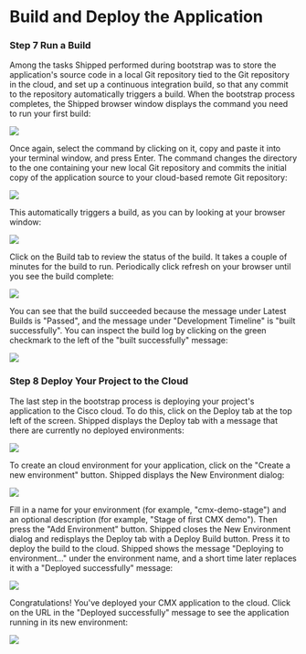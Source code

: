 # Build and Deploy the Application

### Step 7 Run a Build

Among the tasks Shipped performed during bootstrap was to store the application's source code in a local Git repository tied to the Git repository in the cloud, and set up a continuous integration build, so that any commit to the repository automatically triggers a build.  When the bootstrap process completes, the Shipped browser window displays the command you need to run your first build:

![](posts/files/shipped-102-cmx-project/build_your_project.png)

Once again, select the command by clicking on it, copy and paste it into your terminal window, and press Enter.  The command changes the directory to the one containing your new local Git repository and commits the initial copy of the application source to your cloud-based remote Git repository:

![](posts/files/shipped-102-cmx-project/first_commit.png)

This automatically triggers a build, as you can by looking at your browser window:

![](posts/files/shipped-102-cmx-project/build_running.png)

Click on the Build tab to review the status of the build.  It takes a couple of minutes for the build to run.  Periodically click refresh on your browser until you see the build complete:

![](posts/files/shipped-102-cmx-project/build_tab_passed_closed.png)

You can see that the build succeeded because the message under Latest Builds is "Passed", and the message under "Development Timeline" is "built successfully".  You can inspect the build log by clicking on the green checkmark to the left of the "built successfully" message:

![](posts/files/shipped-102-cmx-project/build_tab_passed_open.png)

### Step 8 Deploy Your Project to the Cloud

The last step in the bootstrap process is deploying your project's application to the Cisco cloud.  To do this, click on the Deploy tab at the top left of the screen. Shipped displays the Deploy tab with a message that there are currently no deployed environments:

![](posts/files/shipped-102-cmx-project/deploy_tab_no_environments.png)

To create an cloud environment for your application, click on the "Create a new environment" button.  Shipped displays the New Environment dialog:

![](posts/files/shipped-102-cmx-project/new_environment.png)

Fill in a name for your environment (for example, "cmx-demo-stage") and an optional description (for example, "Stage of first CMX demo").  Then press the "Add Environment" button.  Shipped closes the New Environment dialog and redisplays the Deploy tab with a Deploy Build button.  Press it to deploy the build to the cloud.  Shipped shows the message "Deploying to environment..." under the environment name, and a short time later replaces it with a "Deployed successfully" message:

![](posts/files/shipped-102-cmx-project/deploy_tab_deployed_successfully.png)

Congratulations!  You've deployed your CMX application to the cloud.  Click on the URL in the "Deployed successfully" message to see the application running in its new environment:

![](posts/files/shipped-102-cmx-project/cmx_cloud_login.png)
